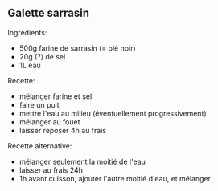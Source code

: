 Galette sarrasin
---------------------

Ingrédients:
- 500g farine de sarrasin (= blé noir)
- 20g (?) de sel
- 1L eau

Recette:
- mélanger farine et sel
- faire un puit
- mettre l'eau au milieu (éventuellement progressivement)
- mélanger au fouet
- laisser reposer 4h au frais

Recette alternative:
- mélanger seulement la moitié de l'eau
- laisser au frais 24h
- 1h avant cuisson, ajouter l'autre moitié d'eau, et mélanger



